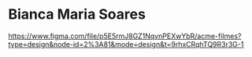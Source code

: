 # Bianca Maria Soares

https://www.figma.com/file/p5E5rmJ8GZ1NqvnPEXwYbR/acme-filmes?type=design&node-id=2%3A81&mode=design&t=9rhxCRqhTQ9R3r3G-1